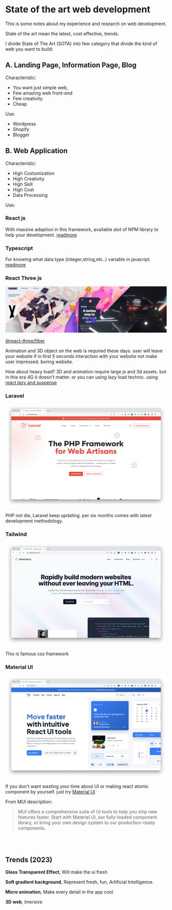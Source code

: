 # State of the art web development

This is some notes about my experience and research on web development.

State of the art mean the latest, cost effective, trends.

I divide State of The Art (SOTA) into few category that divide the kind of web you want to build:

## A. Landing Page, Information Page, Blog

Characteristic:

- You want just simple web,
- Few amazing web front-end
- Few creativity.
- Cheap

Use:

- Wordpress
- Shopify
- Blogger

## B. Web Application

Characteristic:

- High Costumization
- High Creativity
- High Skill
- High Cost
- Data Processing

Use:

### React js

With massive adaption in this framework, available alot of NPM library to help your development. [readmore](https://reactjs.org/)

### Typescript

For knowing what data type (integer,string,etc..) variable in javacript. [readmore](https://www.typescriptlang.org/)

### React Three js

![@react-three/fiber](https://raw.githubusercontent.com/pmndrs/react-three-fiber/master/docs/banner-r3f.jpg)

[@react-three/fiber](https://github.com/pmndrs/react-three-fiber)

Animation and 3D object on the web is required these days. user will leave your website if in first 5 seconds interaction with your website not make user impressed. boring website.

How about heavy load? 3D and animation require large js and 3d assets. but in this era 4G it doesn't matter.
or you can using lazy load technic. using [react lazy and suspense](https://reactjs.org/docs/react-api.html#reactlazy)

### Laravel

![Laravel](./img/laravel.png)

PHP not die, Laravel keep updating. per six months comes with latest development methodology.

### Tailwind

![Tailwind](./img/tailwind_web.png)

This is famous css framework

### Material UI

![MUI](./img/mui.png)

If you don't want wasting your time about UI or making react atomic component by yourself. just try [Material UI](https://mui.com/)

From MUI description:

> MUI offers a comprehensive suite of UI tools to help you ship new features faster. Start with Material UI, our fully-loaded component library, or bring your own design system to our production-ready components.



<br>
<br>

## Trends (2023)

**Glass Transparent Effect**, Will make the ui fresh

**Soft gradient background**, Represent fresh, fun, Artificial Intelligence.

**Micro animation**, Make every detail in the app cool

**3D web**, Imersive
